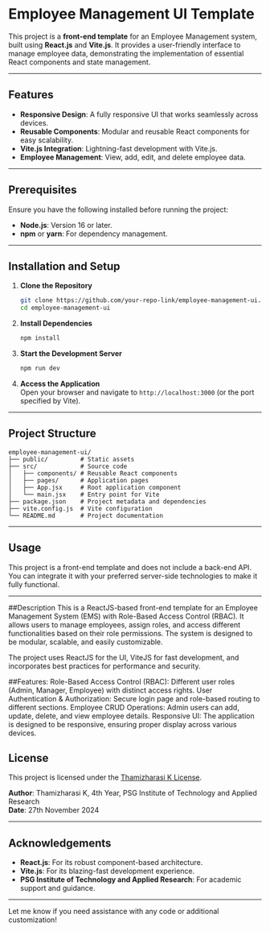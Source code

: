 
# Employee Management UI Template

This project is a **front-end template** for an Employee Management system, built using **React.js** and **Vite.js**. It provides a user-friendly interface to manage employee data, demonstrating the implementation of essential React components and state management.

---

## Features

- **Responsive Design**: A fully responsive UI that works seamlessly across devices.  
- **Reusable Components**: Modular and reusable React components for easy scalability.  
- **Vite.js Integration**: Lightning-fast development with Vite.js.  
- **Employee Management**: View, add, edit, and delete employee data.  

---

## Prerequisites

Ensure you have the following installed before running the project:

- **Node.js**: Version 16 or later.  
- **npm** or **yarn**: For dependency management.  

---

## Installation and Setup

1. **Clone the Repository**  
   ```bash
   git clone https://github.com/your-repo-link/employee-management-ui.git
   cd employee-management-ui
   ```

2. **Install Dependencies**  
   ```bash
   npm install
   ```

3. **Start the Development Server**  
   ```bash
   npm run dev
   ```

4. **Access the Application**  
   Open your browser and navigate to `http://localhost:3000` (or the port specified by Vite).

---

## Project Structure

```
employee-management-ui/
├── public/         # Static assets
├── src/            # Source code
│   ├── components/ # Reusable React components
│   ├── pages/      # Application pages
│   ├── App.jsx     # Root application component
│   └── main.jsx    # Entry point for Vite
├── package.json    # Project metadata and dependencies
├── vite.config.js  # Vite configuration
└── README.md       # Project documentation
```

---

## Usage

This project is a front-end template and does not include a back-end API. You can integrate it with your preferred server-side technologies to make it fully functional.

---

##Description
This is a ReactJS-based front-end template for an Employee Management System (EMS) with Role-Based Access Control (RBAC). It allows users to manage employees, assign roles, and access different functionalities based on their role permissions. The system is designed to be modular, scalable, and easily customizable.

The project uses ReactJS for the UI, ViteJS for fast development, and incorporates best practices for performance and security.

##Features:
Role-Based Access Control (RBAC): Different user roles (Admin, Manager, Employee) with distinct access rights.
User Authentication & Authorization: Secure login page and role-based routing to different sections.
Employee CRUD Operations: Admin users can add, update, delete, and view employee details.
Responsive UI: The application is designed to be responsive, ensuring proper display across various devices.



## License

This project is licensed under the [Thamizharasi K License](LICENSE).  

**Author**: Thamizharasi K, 4th Year, PSG Institute of Technology and Applied Research  
**Date**: 27th November 2024  

--- 

## Acknowledgements

- **React.js**: For its robust component-based architecture.  
- **Vite.js**: For its blazing-fast development experience.  
- **PSG Institute of Technology and Applied Research**: For academic support and guidance.  

--- 

Let me know if you need assistance with any code or additional customization!
